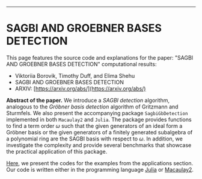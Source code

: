 -----------------------------------

# SAGBI AND GROEBNER BASES DETECTION


This page features the source code and explanations for the paper: "SAGBI AND GROEBNER BASES DETECTION" computational results:

- Viktoriia Borovik, Timothy Duff, and Elima Shehu
- SAGBI AND GROEBNER BASES DETECTION
- ARXIV: [https://arxiv.org/abs/](https://arxiv.org/abs/)

**Abstract of the paper.** We introduce a *SAGBI detection* algorithm, analogous to the *Gröbner basis detection* algorithm of Gritzmann and Sturmfels. We also present the accompanying package `SagbiGbDetection` implemented in both `Macaulay2` and `Julia`. The package provides functions to find a term order $\omega$ such that the given generators of an ideal form a Gröbner basis or the given generators of a finitely generated subalgebra of a polynomial ring are the SAGBI basis with respect to $\omega$. In addition, we investigate the complexity and provide several benchmarks that showcase the practical application of this package.

[Here](https://github.com/elimashehu/SagbiGbDetection_Applications/blob/main/SAGBI_GB_Detection_index.rst), we present the codes for the examples from the applications section. Our code is written either in the programming language [Julia](https://julialang.org/) or [Macaulay2](https://macaulay2.com/).


